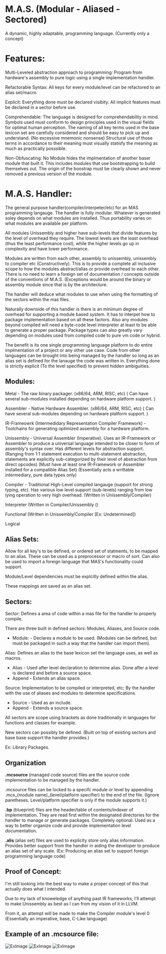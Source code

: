 # M.A.S. (Modular - Aliased - Sectored)
A dynamic, highly adaptable, programming language. (Currently only a concept)


# Features:

Multi-Leveled abstraction approach to programming: Program from hardware's assembly to pure logic using a single implementation handler.

Refactorable Syntax: All keys for every module/level can be refactored to an alias set/macro.

Explicit: Everything done must be declared visibity. All implicit features must be declared in a sector before use.

Comprehendable: The language is designed for comprehendability in mind. Symbols used must conform to design principles used in the visual fields for optimal human perception. The naming of all key terms used in the base lexicon set are carefully considered and should be easy to pick up and understand. (No excessive mnemonic nonsense) Structural use of those terms in accordance to their meaning must visually statisfy the meaning as much as practically posssible.

Non-Obfuscating: No Module hides the implmentation of another baser module that built it. This includes modules that use bootstrapping to build themselves out. The origin of the boostrap must be clearly shown and never removed a previous version of the module.

# M.A.S. Handler:

The general purpose handler(compiler/interpeter/etc) for an MAS programming langauge. The handler is fully modular. Whatever is generated soley depends on what modules are installed. Thus portability varies on what modules are available per platform.

All modules Unissembly and higher have sub-levels that divide features by the level of overhead they require. The lowest levels are the least overhead (thus the least performance cost), while the higher levels go up in complexity and have lower performance.

Modules are written from each other, assembly to unissembly, unissembly to compiler etc (Constructively). This is to provide a complete all inclusive scope to how the modules abstract/alias or provide overhead to each other. There is no need to learn a foreign set of documentation / concepts outside of the conventions of M.A.S. (Exceptions would be around the binary or assembly module since that is by the architecture.

The handler will deduce what modules to use when using the formatting of the sectors within the mas files.

Naturally downside of this handler is there is an minimum degree of overhead for supporting a module based system. It has to interpet how to package implementation based on all these factors. Also any modules beyond compiled will need a byte-code level interpreter at least to be able to generate a proper package. Package types can also greatly vary depending on modules used from compiled code to pure vm code or hybrid.

The benefit is its one single programming language platform to do entire implmentation of a project or any other use case. Code from other languages can be brought into being managed by the handler so long as an alias set is defined for the lanauge the code was written in. Everything done is strictly explicit (To the level specified) to prevent hidden ambiguities.

## Modules:
Metal - The raw binary packager. (x86/64, ARM, RISC, etc)
( Can have several sub-modules installed depending on hardware platform support. )

Assembler - Native Hardware Assembler. (x86/64, ARM, RISC, etc)
( Can have several sub-modules depending on hardware platform support. )

IR-Frameowrk (Intermedidary Representation Compiler Framework) - Toolchains for generating optimized assembly for a hardware platform.

Unissembly - Universal Assembler (Imperative). Uses an IR-Framework or Assembler to produce a universal language intended to be closer to form of assembly's syntax over. Has different levels for abstraction support. (Ranging from 1:1 statement execution to multi-statement abstraction, statements are explicitly sub-categorized by their level of abstraction from direct opcodes) (Must have at least one IR-Framework or Assembler installed for a compatible Alias Set) (Essentially acts a writtable intermediary, pure data types only)

Compiler - Traditional High-Level compiled langauge (support for strong typing, etc). Has various low level support (sub-levels) ranging from low lying operation to very high overhead. (Written in Unissembly/Compiler)

Interpreter (Written in Compiler/Unissembly ()

Functional (Written in Unissembly/Compiler [Ex: Undetermined])

Logical


## Alias Sets:

Allow for all key's to be defined, or ordered set of statments, to be mapped to an alias. These can be used as a preprocessor or macro of sort. Can also be used to import a foreign language that MAS's functionality could support.

Module/Level dependencies must be explcitly defined within the alias.

These mappings are saved as an alias set.


## Sectors:

Sector: Defines a area of code within a mas file for the handler to properly compile.

There are three built in defined sectors: Modules, Aliases, and Source code.

* Module: - Declares a module to be used. (Modules can be defined, but must be packaged in such a way that the handler can import them).

Alias: Defines an alias to the base lexicon set the language uses, as well as macros.

* Alias  - Used after level declaration to determine alias. Done after a level is declared and before a source space.
* Append - Extends an alias space.

Source: Implementation to be compiled or interpreted, etc; By the handler with the use of aliases and modules to determine specifications.

* Source - Used as an include.
* Append - Extends a source space.

All sectors are scope using brackets as done traditionally in languages for functions and classes for example.

New sectors can possibly be defined. (Built on top of existing sectors and base base support the handler provides.)

Ex: Library Packages.

## Organization

**.mcsource** (managed code source) files are the source code implementation to be managed by the handler.

.mcsource files can be locked to a specifc module or level by appending .mcs_(module name)_(level/platform specifier) to the end of the file. (Ignore paretheses. Level/platform specifier is only if the module supports it.)

**.bp** (blueprint) files are the header/table of contents/indexer of implementation. They are read first within the designated directories for the handler to manage or generate packages. Completely optional. Used as a way to better organize code and provide implementation level documentation.

**.alis** (alias set) files are used to explicity store only alias information. Provides better support from the handler in aiding the developer to produce an alias set of any scale. (Ex: Producing an alias set to support foreign programming language code)

## Proof of Concept:
I'm still looking into the best way to make a proper concept of this that actually does what I intended.

Due to my lack of knoweledge of anything past IR frameworks, I'll attempt to make Unissembly as best as I can from my vision of it in LLVM.

From it, an attempt will be made to make the Compiler module's level 0 (Essentially an imperative, base, C-Like language)

## Example of an .mcsource file:
![ExImage](https://i.imgur.com/RD6CKjp.png)
![ExImage](https://i.imgur.com/py8PPtY.png)
![ExImage](https://i.imgur.com/7xcYhs3.png)
